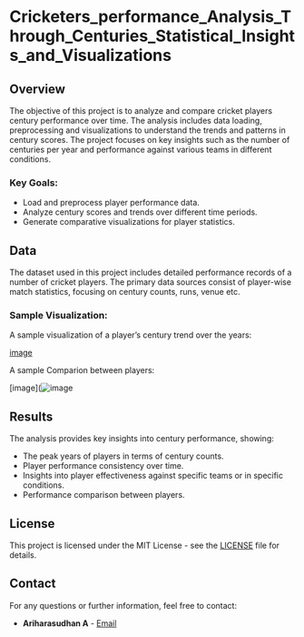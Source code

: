 # Cricketers_performance_Analysis_Through_Centuries_Statistical_Insights_and_Visualizations

## Overview

The objective of this project is to analyze and compare cricket players century performance over time. The analysis includes data loading, preprocessing and visualizations to understand the trends and patterns in century scores. The project focuses on key insights such as the number of centuries per year and performance against various teams in different conditions.

### Key Goals:
- Load and preprocess player performance data.
- Analyze century scores and trends over different time periods.
- Generate comparative visualizations for player statistics.
  
## Data

The dataset used in this project includes detailed performance records of a number of cricket players. The primary data sources consist of player-wise match statistics, focusing on century counts, runs, venue etc.

### Sample Visualization:

A sample visualization of a player’s century trend over the years:

[image](https://github.com/user-attachments/assets/37d3b677-99be-4abf-81a1-b904460f328a)

A sample Comparion between players:

[image](![image](https://github.com/user-attachments/assets/849e36e4-3e98-4890-8cf6-d74fe52184b3)


## Results

The analysis provides key insights into century performance, showing:
- The peak years of players in terms of century counts.
- Player performance consistency over time.
- Insights into player effectiveness against specific teams or in specific conditions.
- Performance comparison between players.

## License

This project is licensed under the MIT License - see the [LICENSE](LICENSE) file for details.

## Contact

For any questions or further information, feel free to contact:
- **Ariharasudhan A** - [Email](mailto:ariadaikalam1234@gmail.com)
